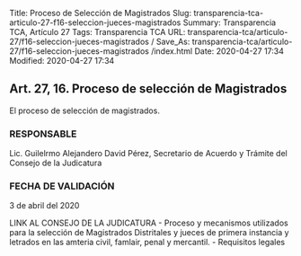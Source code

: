 Title: Proceso de Selección de Magistrados
Slug: transparencia-tca-articulo-27-f16-seleccion-jueces-magistrados 
Summary: Transparencia TCA, Artículo 27
Tags: Transparencia TCA
URL: transparencia-tca/articulo-27/f16-seleccion-jueces-magistrados /
Save_As: transparencia-tca/articulo-27/f16-seleccion-jueces-magistrados /index.html
Date: 2020-04-27 17:34
Modified: 2020-04-27 17:34


## Art. 27, 16. Proceso de selección de Magistrados

El proceso de selección de magistrados.


### RESPONSABLE

Lic. Guilelrmo Alejandero David Pérez, Secretario de Acuerdo y Trámite del Consejo de la Judicatura


### FECHA DE VALIDACIÓN

3 de abril del 2020


LINK AL CONSEJO DE LA JUDICATURA - Proceso y mecanismos utilizados para la selección de Magistrados Distritales y jueces de primera instancia y letrados en las amteria civil, famlair, penal y mercantil. - Requisitos legales



